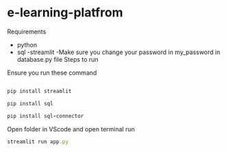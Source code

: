 # e-learning-platfrom

Requirements 
- python
- sql
-streamlit
-Make sure you change your password in my_password in database.py file
Steps to run

Ensure you run these command 
```ruby

pip install streamlit
```
```ruby
pip install sql
```
```ruby
pip install sql-connector
```
Open folder in VScode and open terminal run
```ruby
streamlit run app.py
```
